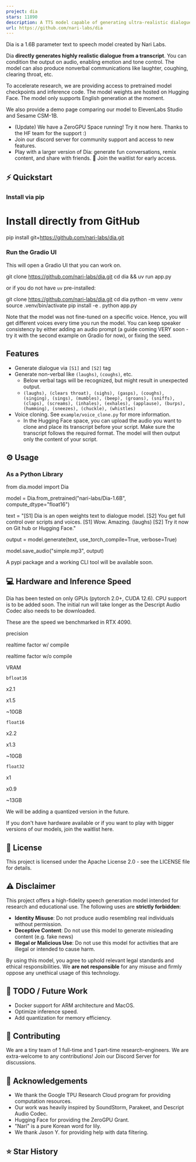 ```yaml
---
project: dia
stars: 11890
description: A TTS model capable of generating ultra-realistic dialogue in one pass.
url: https://github.com/nari-labs/dia
---
```


Dia is a 1.6B parameter text to speech model created by Nari Labs.

Dia **directly generates highly realistic dialogue from a transcript**. You can condition the output on audio, enabling emotion and tone control. The model can also produce nonverbal communications like laughter, coughing, clearing throat, etc.

To accelerate research, we are providing access to pretrained model checkpoints and inference code. The model weights are hosted on Hugging Face. The model only supports English generation at the moment.

We also provide a demo page comparing our model to ElevenLabs Studio and Sesame CSM-1B.

-   (Update) We have a ZeroGPU Space running! Try it now here. Thanks to the HF team for the support :)
-   Join our discord server for community support and access to new features.
-   Play with a larger version of Dia: generate fun conversations, remix content, and share with friends. 🔮 Join the waitlist for early access.

⚡️ Quickstart
-------------

### Install via pip

# Install directly from GitHub
pip install git+https://github.com/nari-labs/dia.git

### Run the Gradio UI

This will open a Gradio UI that you can work on.

git clone https://github.com/nari-labs/dia.git
cd dia && uv run app.py

or if you do not have `uv` pre-installed:

git clone https://github.com/nari-labs/dia.git
cd dia
python -m venv .venv
source .venv/bin/activate
pip install -e .
python app.py

Note that the model was not fine-tuned on a specific voice. Hence, you will get different voices every time you run the model. You can keep speaker consistency by either adding an audio prompt (a guide coming VERY soon - try it with the second example on Gradio for now), or fixing the seed.

Features
--------

-   Generate dialogue via `[S1]` and `[S2]` tag
-   Generate non-verbal like `(laughs)`, `(coughs)`, etc.
    -   Below verbal tags will be recognized, but might result in unexpected output.
    -   `(laughs), (clears throat), (sighs), (gasps), (coughs), (singing), (sings), (mumbles), (beep), (groans), (sniffs), (claps), (screams), (inhales), (exhales), (applause), (burps), (humming), (sneezes), (chuckle), (whistles)`
-   Voice cloning. See `example/voice_clone.py` for more information.
    -   In the Hugging Face space, you can upload the audio you want to clone and place its transcript before your script. Make sure the transcript follows the required format. The model will then output only the content of your script.

⚙️ Usage
--------

### As a Python Library

from dia.model import Dia

model \= Dia.from\_pretrained("nari-labs/Dia-1.6B", compute\_dtype\="float16")

text \= "\[S1\] Dia is an open weights text to dialogue model. \[S2\] You get full control over scripts and voices. \[S1\] Wow. Amazing. (laughs) \[S2\] Try it now on Git hub or Hugging Face."

output \= model.generate(text, use\_torch\_compile\=True, verbose\=True)

model.save\_audio("simple.mp3", output)

A pypi package and a working CLI tool will be available soon.

💻 Hardware and Inference Speed
-------------------------------

Dia has been tested on only GPUs (pytorch 2.0+, CUDA 12.6). CPU support is to be added soon. The initial run will take longer as the Descript Audio Codec also needs to be downloaded.

These are the speed we benchmarked in RTX 4090.

precision

realtime factor w/ compile

realtime factor w/o compile

VRAM

`bfloat16`

x2.1

x1.5

~10GB

`float16`

x2.2

x1.3

~10GB

`float32`

x1

x0.9

~13GB

We will be adding a quantized version in the future.

If you don't have hardware available or if you want to play with bigger versions of our models, join the waitlist here.

🪪 License
----------

This project is licensed under the Apache License 2.0 - see the LICENSE file for details.

⚠️ Disclaimer
-------------

This project offers a high-fidelity speech generation model intended for research and educational use. The following uses are **strictly forbidden**:

-   **Identity Misuse**: Do not produce audio resembling real individuals without permission.
-   **Deceptive Content**: Do not use this model to generate misleading content (e.g. fake news)
-   **Illegal or Malicious Use**: Do not use this model for activities that are illegal or intended to cause harm.

By using this model, you agree to uphold relevant legal standards and ethical responsibilities. We **are not responsible** for any misuse and firmly oppose any unethical usage of this technology.

🔭 TODO / Future Work
---------------------

-   Docker support for ARM architecture and MacOS.
-   Optimize inference speed.
-   Add quantization for memory efficiency.

🤝 Contributing
---------------

We are a tiny team of 1 full-time and 1 part-time research-engineers. We are extra-welcome to any contributions! Join our Discord Server for discussions.

🤗 Acknowledgements
-------------------

-   We thank the Google TPU Research Cloud program for providing computation resources.
-   Our work was heavily inspired by SoundStorm, Parakeet, and Descript Audio Codec.
-   Hugging Face for providing the ZeroGPU Grant.
-   "Nari" is a pure Korean word for lily.
-   We thank Jason Y. for providing help with data filtering.

⭐ Star History
--------------
